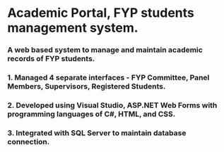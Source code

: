 # Academic Portal, FYP students management system.
### A web based system to manage and maintain academic records of FYP students. 
###       1. Managed 4 separate interfaces - FYP Committee, Panel Members, Supervisors, Registered Students. 
###       2. Developed using Visual Studio, ASP.NET Web Forms with programming languages of C#, HTML, and CSS.
###       3. Integrated with SQL Server to maintain database connection. 
###
